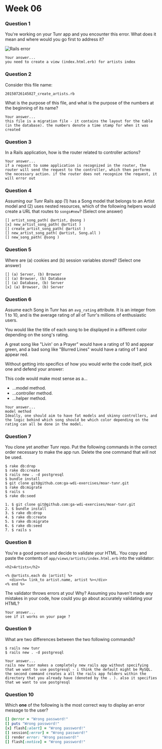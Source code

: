 # Week 06

### Question 1

You're working on your Tunr app and you encounter this error. What does it mean and where would you go first to address it?  

![Rails error](http://i.imgur.com/9NR7XNT.png)  

```text
Your answer...
you need to create a view (index.html.erb) for artists index
```

### Question 2

Consider this file name:

```
20150726145027_create_artists.rb
```

What is the purpose of this file, and what is the purpose of the numbers at the beginning of its name?

```text
Your answer...
this file is a migration file - it contains the layout for the table (in the database). the numbers denote a time stamp for when it was created
```

### Question 3

In a Rails application, how is the router related to controller actions?  

```text
Your answer...
if a request to some application is recognized in the router, the router will send the request to the controller, which then performs the necessary action. if the router does not recognize the request, it will error out
```

### Question 4

Assuming our Tunr Rails app (1) has a Song model that belongs to an Artist model and (2) uses nested resources, which of the following helpers would create a URL that routes to `songs#new`? (Select one answer)  

```
[] artist_song_path( @artist, @song )
[x] new_artist_song_path( @artist )
[] create_artist_song_path( @artist )
[] new_artist_song_path( @artist, Song.all )
[] new_song_path( @song )
```

### Question 5

Where are (a) cookies and (b) session variables stored? (Select one answer)  

```
[] (a) Server, (b) Browser  
[] (a) Browser, (b) Database  
[] (a) Database, (b) Server  
[x] (a) Browser, (b) Server  
```

### Question 6

Assume each Song in Tunr has an `avg_rating` attribute. It is an integer from 1 to 10, and is the average rating of all of Tunr's millions of enthusiastic users.

You would like the title of each song to be displayed in a different color depending on the song's rating.

A great song like "Livin' on a Prayer" would have a rating of 10 and appear green, and a bad song like "Blurred Lines" would have a rating of 1 and appear red.

Without getting into specifics of how you would write the code itself, pick one and defend your answer:

This code would make most sense as a...
- ...model method.
- ...controller method.
- ...helper method.

```text
Your answer...
model method
Ideally, one should aim to have fat models and skinny controllers, and the logic behind which song should be which color depending on the rating can all be done in the model.
```

### Question 7

You clone yet another Tunr repo. Put the following commands in the correct order necessary to make the app run. Delete the one command that will not be used.

```
$ rake db:drop
$ rake db:create
$ rails new . -d postgresql
$ bundle install
$ git clone git@github.com:ga-wdi-exercises/moar-tunr.git
$ rake db:migrate
$ rails s
$ rake db:seed
```
````
1. $ git clone git@github.com:ga-wdi-exercises/moar-tunr.git
2. $ bundle install
3. $ rake db:drop
4. $ rake db:create
5. $ rake db:migrate
6. $ rake db:seed
7. $ rails s
````


### Question 8

You're a good person and decide to validate your HTML. You copy and paste the contents of `app/views/artists/index.html.erb` into the validator:

```erb
<h2>Artists</h2>

<% @artists.each do |artist| %>
  <div><%= link_to artist.name, artist %></div>
<% end %>
```

The validator throws errors at you! Why? Assuming you haven't made any mistakes in your code, how could you go about accurately validating your HTML?

```
Your answer...
see if it works on your page ?
```

### Question 9

What are two differences between the two following commands?

```
$ rails new tunr
$ rails new . -d postgresql
```

```
Your answer...
rails new tunr makes a completely new rails app without specifying that we want to use postgresql - i think the default might be MySQL.
the second command creates a all the rails app folders within the directory that you already have (denoted by the . ). also it specifies that we want to use postgresql
```

### Question 10

Which **one** of the following is the most correct way to display an error message to the user?

```rb
[] @error = "Wrong password!"
[] puts "Wrong password!"
[x] flash[:alert] = "Wrong password!"
[] session[:error] = "Wrong password!"
[] render error: "Wrong password!"
[] flash[:notice] = "Wrong password!"
```

